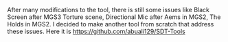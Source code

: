 After many modifications to the tool, there is still some issues like Black Screen after MGS3 Torture scene, Directional Mic after Aems in MGS2, The Holds in MGS2. 
I decided to make another tool from scratch that address these issues.
Here it is
https://github.com/abuali129/SDT-Tools
